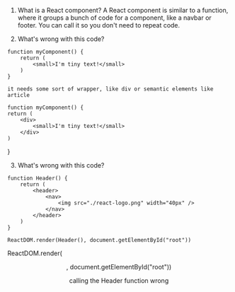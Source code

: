 1. What is a React component?
    A React component is similar to a function, where it groups a bunch of code for a component, like a navbar or footer. You can call it so you don't need to repeat code.

2. What's wrong with this code?
```
function myComponent() {
    return (
        <small>I'm tiny text!</small>
    )
}
```
    it needs some sort of wrapper, like div or semantic elements like article 

    function myComponent() {
    return (
        <div>
            <small>I'm tiny text!</small>
        </div>
    )
}

3. What's wrong with this code?
```
function Header() {
    return (
        <header>
            <nav>
                <img src="./react-logo.png" width="40px" />
            </nav>
        </header>
    )
}

ReactDOM.render(Header(), document.getElementById("root"))
```
ReactDOM.render(<Header />, document.getElementById("root"))

calling the Header function wrong
